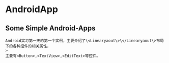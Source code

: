 AndroidApp
==========

Some Simple  Android-Apps
--------------------------------
    Android实习第一天的第一个实例，主要介绍了\<Linearyaout\>\</Linearyaout\>布局下的各种控件的相关属性，
    > 
    主要有<Button>,<TextView>,<EditText>等控件。

